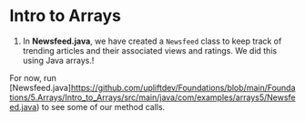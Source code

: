 # Intro to Arrays

1. In **Newsfeed.java**, we have created a ```Newsfeed``` class to keep track of trending articles and their associated views and ratings. We did this using Java arrays.!

For now, run [Newsfeed.java]https://github.com/upliftdev/Foundations/blob/main/Foundations/5.Arrays/Intro_to_Arrays/src/main/java/com/examples/arrays5/Newsfeed.java) to see some of our method calls.